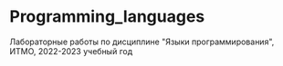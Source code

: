 # Programming_languages

Лабораторные работы по дисциплине "Языки программирования", ИТМО, 2022-2023 учебный год

